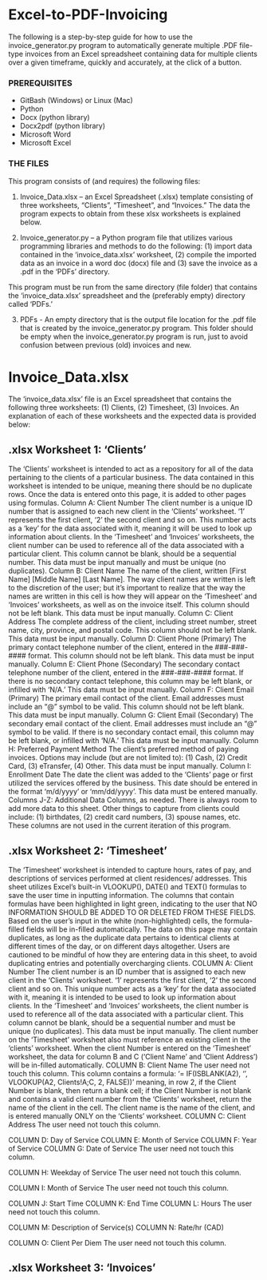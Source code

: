 # Excel-to-PDF-Invoicing
The following is a step-by-step guide for how to use the invoice_generator.py program to automatically generate multiple .PDF file-type invoices from an Excel spreadsheet containing data for multiple clients over a given timeframe, quickly and accurately, at the click of a button.

### PREREQUISITES
-	GitBash (Windows) or Linux (Mac)
-	Python
-	Docx (python library)
-	Docx2pdf (python library)
-	Microsoft Word
-	Microsoft Excel

### THE FILES
This program consists of (and requires) the following files:   
1.	Invoice_Data.xlsx – an Excel Spreadsheet (.xlsx) template consisting of three worksheets, “Clients”, “Timesheet”, and “Invoices.” The data the program expects to obtain from these xlsx worksheets is explained below.

2.	Invoice_generator.py – a Python program file that utilizes various programming libraries and methods to do the following:
(1) import data contained in the ‘invoice_data.xlsx’ worksheet, 
(2) compile the imported data as an invoice in a word doc (docx) file and 
(3) save the invoice as a .pdf in the ‘PDFs’ directory. 

This program must be run from the same directory (file folder) that contains the ‘invoice_data.xlsx’ spreadsheet and the (preferably empty) directory called ‘PDFs.’

3.	PDFs - An empty directory that is the output file location for the .pdf file that is created by the invoice_generator.py program. This folder should be empty when the invoice_generator.py program is run, just to avoid confusion between previous (old) invoices and new.

# Invoice_Data.xlsx
The ‘invoice_data.xlsx’ file is an Excel spreadsheet that contains the following three worksheets: (1) Clients, (2) Timesheet, (3) Invoices. An explanation of each of these worksheets and the expected data is provided below:

## .xlsx Worksheet 1: ‘Clients’
The ‘Clients’ worksheet is intended to act as a repository for all of the data pertaining to the clients of a particular business. The data contained in this worksheet is intended to be unique, meaning there should be no duplicate rows. Once the data is entered onto this page, it is added to other pages using formulas.
Column A: Client Number
 The client number is a unique ID number that is assigned to each new client in the ‘Clients’ worksheet.  ‘1’ represents the first client, ‘2’ the second client and so on. This number acts as a ‘key’ for the data associated with it, meaning it will be used to look up information about clients. In the ‘Timesheet’ and ‘Invoices’ worksheets, the client number can be used to reference all of the data associated with a particular client. This column cannot be blank, should be a sequential number. This data must be input manually and must be unique (no duplicates).
Column B: Client Name
The name of the client, written [First Name] [Middle Name] [Last Name]. The way client names are written is left to the discretion of the user; but it’s important to realize that the way the names are written in this cell is how they will appear on the ‘Timesheet’ and ‘Invoices’ worksheets, as well as on the invoice itself. This column should not be left blank. This data must be input manually.
Column C: Client Address
The complete address of the client, including street number, street name, city, province, and postal code. This column should not be left blank. This data must be input manually.
Column D: Client Phone (Primary)
The primary contact telephone number of the client, entered in the ###-###-#### format. This column should not be left blank. This data must be input manually.
Column E: Client Phone (Secondary)
The secondary contact telephone number of the client, entered in the ###-###-#### format. If there is no secondary contact telephone, this column may be left blank, or infilled with ‘N/A.’ This data must be input manually.
Column F: Client Email (Primary)
The primary email contact of the client. Email addresses must include an “@” symbol to be valid. This column should not be left blank. This data must be input manually.
Column G: Client Email (Secondary)
The secondary email contact of the client. Email addresses must include an “@” symbol to be valid. If there is no secondary contact email, this column may be left blank, or infilled with ‘N/A.’ This data must be input manually.
Column H: Preferred Payment Method
The client’s preferred method of paying invoices. Options may include (but are not limited to): (1) Cash, (2) Credit Card, (3) eTransfer, (4) Other. This data must be input manually.
Column I: Enrollment Date
The date the client was added to the ‘Clients’ page or first utilized the services offered by the business. This date should be entered in the format ‘m/d/yyyy’ or ‘mm/dd/yyyy’. This data must be entered manually.
Columns J-Z: Additional Data Columns, as needed.
There is always room to add more data to this sheet. Other things to capture from clients could include: (1) birthdates, (2) credit card numbers, (3) spouse names, etc. These columns are not used in the current iteration of this program.

## .xlsx Worksheet 2: ‘Timesheet’
The ‘Timesheet’ worksheet is intended to capture hours, rates of pay, and descriptions of services performed at client residences/ addresses. This sheet utilizes Excel’s built-in VLOOKUP(), DATE() and TEXT() formulas to save the user time in inputting information. The columns that contain formulas have been highlighted in light green, indicating to the user that NO INFORMATION SHOULD BE ADDED TO OR DELETED FROM THESE FIELDS. Based on the user’s input in the white (non-highlighted) cells, the formula-filled fields will be in-filled automatically.
The data on this page may contain duplicates, as long as the duplicate data pertains to identical clients at different times of the day, or on different days altogether. Users are cautioned to be mindful of how they are entering data in this sheet, to avoid duplicating entries and potentially overcharging clients. 
COLUMN A: Client Number
The client number is an ID number that is assigned to each new client in the ‘Clients’ worksheet.  ‘1’ represents the first client, ‘2’ the second client and so on. This unique number acts as a ‘key’ for the data associated with it, meaning it is intended to be used to look up information about clients. In the ‘Timesheet’ and ‘Invoices’ worksheets, the client number is used to reference all of the data associated with a particular client. This column cannot be blank, should be a sequential number and must be unique (no duplicates). This data must be input manually. The client number on the ‘Timesheet’ worksheet also must reference an existing client in the ‘clients’ worksheet.
When the client Number is entered on the ‘Timesheet’ worksheet, the data for column B and C (‘Client Name’ and ‘Client Address’) will be in-filled automatically.
COLUMN B: Client Name
The user need not touch this column.
This column contains a formula: ‘= IF(ISBLANK(A2), ‘’, VLOOKUP(A2, Clients!A;C, 2, FALSE))’ meaning, in row 2, if the Client Number is blank, then return a blank cell; if the Client Number is not blank and contains a valid client number from the ‘Clients’ worksheet, return the name of the client in the cell.
The client name is the name of the client, and is entered manually ONLY on the ‘Clients’ worksheet.
COLUMN C: Client Address
The user need not touch this column.

COLUMN D: Day of Service
COLUMN E: Month of Service
 COLUMN F: Year of Service
COLUMN G: Date of Service
The user need not touch this column.

COLUMN H: Weekday of Service
The user need not touch this column.

COLUMN I: Month of Service
The user need not touch this column.

COLUMN J: Start Time
COLUMN K: End Time
COLUMN L: Hours
The user need not touch this column.

COLUMN M: Description of Service(s)
COLUMN N: Rate/hr (CAD)

COLUMN O: Client Per Diem
The user need not touch this column.




## .xlsx Worksheet 3: ‘Invoices’

